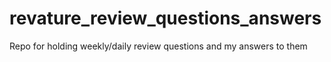 # revature_review_questions_answers
Repo for holding weekly/daily review questions and my answers to them
